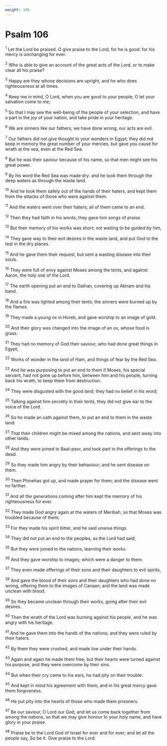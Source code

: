 ```yaml
---
weight: 106
---
```


# Psalm 106

<sup>1</sup> Let the Lord be praised. O give praise to the Lord, for he is good: for his mercy is unchanging for ever. 

<sup>2</sup> Who is able to give an account of the great acts of the Lord, or to make clear all his praise? 

<sup>3</sup> Happy are they whose decisions are upright, and he who does righteousness at all times. 

<sup>4</sup> Keep me in mind, O Lord, when you are good to your people; O let your salvation come to me; 

<sup>5</sup> So that I may see the well-being of the people of your selection, and have a part in the joy of your nation, and take pride in your heritage. 

<sup>6</sup> We are sinners like our fathers, we have done wrong, our acts are evil. 

<sup>7</sup> Our fathers did not give thought to your wonders in Egypt; they did not keep in memory the great number of your mercies, but gave you cause for wrath at the sea, even at the Red Sea. 

<sup>8</sup> But he was their saviour because of his name, so that men might see his great power. 

<sup>9</sup> By his word the Red Sea was made dry: and he took them through the deep waters as through the waste land. 

<sup>10</sup> And he took them safely out of the hands of their haters, and kept them from the attacks of those who were against them. 

<sup>11</sup> And the waters went over their haters; all of them came to an end. 

<sup>12</sup> Then they had faith in his words; they gave him songs of praise. 

<sup>13</sup> But their memory of his works was short; not waiting to be guided by him, 

<sup>14</sup> They gave way to their evil desires in the waste land, and put God to the test in the dry places. 

<sup>15</sup> And he gave them their request, but sent a wasting disease into their souls. 

<sup>16</sup> They were full of envy against Moses among the tents, and against Aaron, the holy one of the Lord. 

<sup>17</sup> The earth opening put an end to Dathan, covering up Abiram and his band. 

<sup>18</sup> And a fire was lighted among their tents; the sinners were burned up by the flames. 

<sup>19</sup> They made a young ox in Horeb, and gave worship to an image of gold. 

<sup>20</sup> And their glory was changed into the image of an ox, whose food is grass. 

<sup>21</sup> They had no memory of God their saviour, who had done great things in Egypt; 

<sup>22</sup> Works of wonder in the land of Ham, and things of fear by the Red Sea. 

<sup>23</sup> And he was purposing to put an end to them if Moses, his special servant, had not gone up before him, between him and his people, turning back his wrath, to keep them from destruction. 

<sup>24</sup> They were disgusted with the good land; they had no belief in his word; 

<sup>25</sup> Talking against him secretly in their tents, they did not give ear to the voice of the Lord. 

<sup>26</sup> So he made an oath against them, to put an end to them in the waste land: 

<sup>27</sup> That their children might be mixed among the nations, and sent away into other lands. 

<sup>28</sup> And they were joined to Baal-peor, and took part in the offerings to the dead. 

<sup>29</sup> So they made him angry by their behaviour; and he sent disease on them. 

<sup>30</sup> Then Phinehas got up, and made prayer for them; and the disease went no farther. 

<sup>31</sup> And all the generations coming after him kept the memory of his righteousness for ever. 

<sup>32</sup> They made God angry again at the waters of Meribah, so that Moses was troubled because of them; 

<sup>33</sup> For they made his spirit bitter, and he said unwise things. 

<sup>34</sup> They did not put an end to the peoples, as the Lord had said; 

<sup>35</sup> But they were joined to the nations, learning their works. 

<sup>36</sup> And they gave worship to images; which were a danger to them: 

<sup>37</sup> They even made offerings of their sons and their daughters to evil spirits, 

<sup>38</sup> And gave the blood of their sons and their daughters who had done no wrong, offering them to the images of Canaan; and the land was made unclean with blood. 

<sup>39</sup> So they became unclean through their works, going after their evil desires. 

<sup>40</sup> Then the wrath of the Lord was burning against his people, and he was angry with his heritage. 

<sup>41</sup> And he gave them into the hands of the nations; and they were ruled by their haters. 

<sup>42</sup> By them they were crushed, and made low under their hands. 

<sup>43</sup> Again and again he made them free; but their hearts were turned against his purpose, and they were overcome by their sins. 

<sup>44</sup> But when their cry came to his ears, he had pity on their trouble: 

<sup>45</sup> And kept in mind his agreement with them, and in his great mercy gave them forgiveness. 

<sup>46</sup> He put pity into the hearts of those who made them prisoners. 

<sup>47</sup> Be our saviour, O Lord our God, and let us come back together from among the nations, so that we may give honour to your holy name, and have glory in your praise. 

<sup>48</sup> Praise be to the Lord God of Israel for ever and for ever; and let all the people say, So be it. Give praise to the Lord. 


